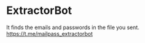 # ExtractorBot
It finds the emails and passwords in the file you sent. 
https://t.me/mailpass_extractorbot
